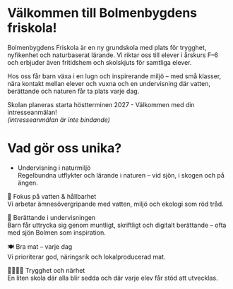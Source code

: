 ---
---

# Välkommen till Bolmenbygdens friskola!

Bolmenbygdens Friskola är en ny grundskola med plats för trygghet, nyfikenhet och naturbaserat lärande. Vi riktar oss till elever i årskurs F–6 och erbjuder även fritidshem och skolskjuts för samtliga elever.

Hos oss får barn växa i en lugn och inspirerande miljö – med små klasser, nära kontakt mellan elever och vuxna och en undervisning där vatten, berättande och naturen får ta plats varje dag.

Skolan planeras starta höstterminen 2027 - Välkommen med din intresseanmälan!  
*(intresseanmälan är inte bindande)*

# Vad gör oss unika?
- Undervisning i naturmiljö    
    Regelbundna utflykter och lärande i naturen – vid sjön, i skogen och på ängen.

🌊 Fokus på vatten & hållbarhet    
Vi arbetar ämnesövergripande med vatten, miljö och ekologi som röd tråd.

📖 Berättande i undervisningen    
Barn får uttrycka sig genom muntligt, skriftligt och digitalt berättande – ofta med sjön Bolmen som inspiration.

🍽 Bra mat – varje dag    
Vi prioriterar god, näringsrik och lokalproducerad mat.

👨‍👩‍👧‍👦 Trygghet och närhet    
En liten skola där alla blir sedda och där varje elev får stöd att utvecklas.


